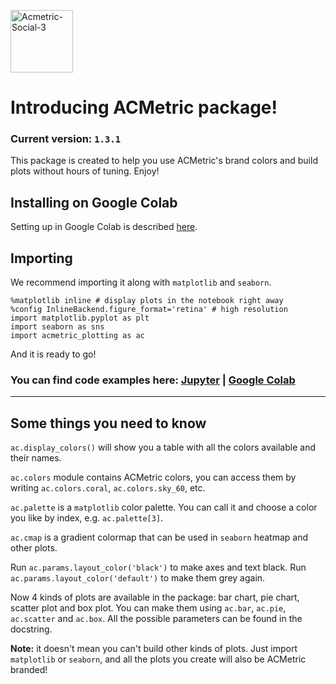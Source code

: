 <a href='https://acmetric.com/' target='_blank'><img src='https://i.postimg.cc/ZnscgcFb/Acmetric-Social-3.jpg' height="100" border='0' alt='Acmetric-Social-3'/></a> 
# Introducing ACMetric package!
### Current version: `1.3.1`

This package is created to help you use ACMetric's brand colors and build plots without hours of tuning. Enjoy!

## Installing on Google Colab 
Setting up in Google Colab is described [here](https://github.com/ACMetric/acmetric_package/blob/master/colab_setup.md).

## Importing
We recommend importing it along with `matplotlib` and `seaborn`.

```python3
%matplotlib inline # display plots in the notebook right away
%config InlineBackend.figure_format='retina' # high resolution
import matplotlib.pyplot as plt
import seaborn as sns
import acmetric_plotting as ac
```

And it is ready to go!

### You can find code examples here: [Jupyter](https://github.com/ACMetric/acmetric_package/blob/master/notebooks/acmetric_package_intro.ipynb) | [Google Colab](https://colab.research.google.com/drive/14eYxEthMcPohkTFC9CLhe-nzHbQDoEsu?usp=sharing)
***
## Some things you need to know

`ac.display_colors()` will show you a table with all the colors available and their names.

`ac.colors` module contains ACMetric colors, you can access them by writing `ac.colors.coral`, `ac.colors.sky_60`, etc.  

`ac.palette` is a `matplotlib` color palette. You can call it and choose a color you like by index, e.g. `ac.palette[3]`.

`ac.cmap` is a gradient colormap that can be used in `seaborn` heatmap and other plots.

Run `ac.params.layout_color('black')` to make axes and text black. Run `ac.params.layout_color('default')` to make them grey again.

Now 4 kinds of plots are available in the package: bar chart, pie chart, scatter plot and box plot. You can make them using `ac.bar`, `ac.pie`, `ac.scatter` and `ac.box`. All the possible parameters can be found in the docstring.

**Note:** it doesn't mean you can't build other kinds of plots. Just import `matplotlib` or `seaborn`, and all the plots you create will also be ACMetric branded!
